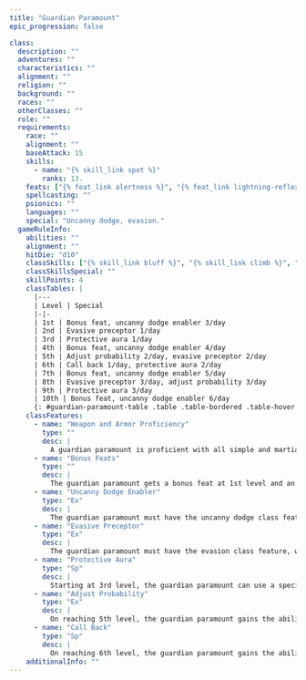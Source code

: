 ```yaml
---
title: "Guardian Paramount"
epic_progression: false

class:
  description: ""
  adventures: ""
  characteristics: ""
  alignment: ""
  religion: ""
  background: ""
  races: ""
  otherClasses: ""
  role: ""
  requirements:
    race: ""
    alignment: ""
    baseAttack: 15
    skills:
      - name: "{% skill_link spot %}"
        ranks: 13.
    feats: ["{% feat_link alertness %}", "{% feat_link lightning-reflexes %}", "{% epic_feat_link blinding-speed %}", "{% epic_feat_link superior-initiative %}"]
    spellcasting: ""
    psionics: ""
    languages: ""
    special: "Uncanny dodge, evasion."
  gameRuleInfo:
    abilities: ""
    alignment: ""
    hitDie: "d10"
    classSkills: ["{% skill_link bluff %}", "{% skill_link climb %}", "{% skill_link diplomacy %}", "{% skill_link intimidate %}", "{% skill_link jump %}", "{% skill_link listen %}", "{% skill_link profession %}", "{% skill_link spot %}"]
    classSkillsSpecial: ""
    skillPoints: 4
    classTables: |
      |---
      | Level | Special
      |-|-
      | 1st | Bonus feat, uncanny dodge enabler 3/day
      | 2nd | Evasive preceptor 1/day
      | 3rd | Protective aura 1/day
      | 4th | Bonus feat, uncanny dodge enabler 4/day
      | 5th | Adjust probability 2/day, evasive preceptor 2/day
      | 6th | Call back 1/day, protective aura 2/day
      | 7th | Bonus feat, uncanny dodge enabler 5/day
      | 8th | Evasive preceptor 3/day, adjust probability 3/day
      | 9th | Protective aura 3/day
      | 10th | Bonus feat, uncanny dodge enabler 6/day
      {: #guardian-paramount-table .table .table-bordered .table-hover .table-striped data-caption="Table: The Guardian Paramount" }
    classFeatures:
      - name: "Weapon and Armor Proficiency"
        type: ""
        desc: |
          A guardian paramount is proficient with all simple and martial weapons, all armor, and shields.
      - name: "Bonus Feats"
        type: ""
        desc: |
          The guardian paramount gets a bonus feat at 1st level and an additional bonus feat every three levels thereafter. These bonus feats must be selected from the following list: Bulwark of Defense, Combat Archery, Damage Reduction, Dexterous Fortitude, Dexterous Will, Epic Dodge, Epic Fortitude, Epic Reflexes, Epic Reputation, Epic Skill Focus, Epic Speed, Epic Toughness, Epic Trapfinding, Epic Will, Exceptional Deflection, Fast Healing, Great Dexterity, Improved Combat Reflexes, Improved Sneak Attack, Improved Spell Resistance, Infinite Deflection, Legendary Climber, Lingering Damage, Mobile Defense, Perfect Health, Reflect Arrows, Self-Concealment, Sneak Attack of Opportunity, Spellcasting Harrier, and Uncanny Accuracy.
      - name: "Uncanny Dodge Enabler"
        type: "Ex"
        desc: |
          The guardian paramount must have the uncanny dodge class feature to qualify for the prestige class, so at a minimum the guardian paramount has the extraordinary ability to retain his or her Dexterity bonus to AC (if any) regardless of being caught flat-footed or struck by an invisible attacker. It is possible that the character has higher-level aspects of the uncanny dodge ability. Whatever the level of uncanny dodge attained by the character, the guardian paramount can extend the features of his or her uncanny dodge ability to include any one creature he or she designates within 5 feet of him or her (he or she can designate a creature or change designations as a free action once per round). The guardian paramount can extend his or her uncanny dodge ability three times per day at 1st level, plus one additional time per day every three levels thereafter.
      - name: "Evasive Preceptor"
        type: "Ex"
        desc: |
          The guardian paramount must have the evasion class feature, which allows the character to take no damage from an area attack with a successful Reflex save. He or she may also have improved evasion, though this is not a prerequisite. The character can extend evasion or improved evasion to include any one creature he or she designates within 5 feet of him or her. The guardian paramount can extend his or her evasion ability once per day at 2nd level, plus one additional time per day every three levels thereafter.
      - name: "Protective Aura"
        type: "Sp"
        desc: |
          Starting at 3rd level, the guardian paramount can use a special form of {% spell_link shield-other %} once per day, plus one additional time per day every three levels thereafter. When a guardian paramount creates a _protective aura_ , the transferred wounds are dealt to the guardian paramount as subdual damage, not normal damage, as with the {% spell_link shield-other %} spell. Otherwise, the guardian paramount's _protective aura_ functions like the {% spell_link shield-other %} spell cast by an 8th-level cleric.
      - name: "Adjust Probability"
        type: "Ex"
        desc: |
          On reaching 5th level, the guardian paramount gains the ability to affect probability twice per day, plus one additional time per day per three levels thereafter. The guardian paramount can force a reroll of one attack roll, check, or saving throw that another creature within 25 feet&ndash;friend or enemy&ndash;just made. The guardian paramount can find out whether the attack roll, check, or save would have succeeded before using this ability. The recipient must take the second roll, whether it's better or worse than the original roll. The use of this ability takes place outside the normal initiative order, but the paramount guardian can't use it if he or she is flat-footed or unable to see the situation resulting in the roll. The guardian paramount must decide whether to reroll as soon as the result of the attack roll, check, or save is known.
      - name: "Call Back"
        type: "Sp"
        desc: |
          On reaching 6th level, the guardian paramount gains the ability to return a dead creature that he or she has previously used any of his or her other class abilities on back to life, as if he or she had cast {% spell_link true-resurrection %} as a 20th-level cleric. The character can use this ability once per day, plus one additional time per day every six levels.
    additionalInfo: ""
---
```

